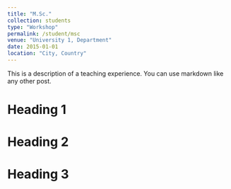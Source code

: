 ```yaml
---
title: "M.Sc."
collection: students
type: "Workshop"
permalink: /student/msc
venue: "University 1, Department"
date: 2015-01-01
location: "City, Country"
---
```


This is a description of a teaching experience. You can use markdown like any other post.

Heading 1
======


Heading 2
======

Heading 3
======
